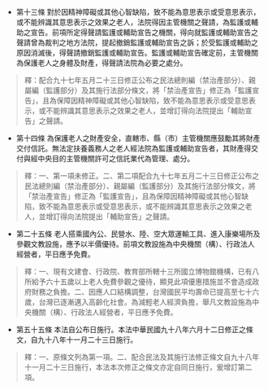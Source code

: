* 第十三條 對於因精神障礙或其他心智缺陷，致不能為意思表示或受意思表示，或不能辨識其意思表示之效果之老人，法院得因主管機關之聲請，為監護或輔助之宣告。前項所定得聲請監護或輔助宣告之機關，得向就監護或輔助宣告之聲請曾為裁判之地方法院，提起撤銷監護或輔助宣告之訴；於受監護或輔助之原因消滅後，得聲請撤銷監護或輔助宣告。監護或輔助宣告確定前，主管機關為保護老人之身體及財產，得聲請法院為必要之處分。

> 釋：配合九十七年五月二十三日修正公布之民法總則編（禁治產部分）、親屬編（監護部分）及其施行法部分條文，將「禁治產宣告」修正為「監護宣告」，且為保障因精神障礙或其他心智缺陷，致不能為意思表示或受意思表示，或不能辨識其意思表示之效果之老人，並增訂得向法院提出「輔助宣告」之聲請。

* 第十四條 為保護老人之財產安全，直轄市、縣（市）主管機關應鼓勵其將財產交付信託。無法定扶養義務人之老人經法院為監護或輔助宣告者，其財產得交付與經中央目的主管機關許可之信託業代為管理、處分。

> 釋：一、第一項未修正。二、第二項配合九十七年五月二十三日修正公布之民法總則編（禁治產部分）、親屬編（監護部分）及其施行法部分條文，將「禁治產宣告」修正為「監護宣告」，且為保障因精神障礙或其他心智缺陷，致不能為意思表示或受意思表示，或不能辨識其意思表示之效果之老人，並增訂得向法院提出「輔助宣告」之聲請。

* 第二十五條 老人搭乘國內公、民營水、陸、空大眾運輸工具、進入康樂場所及參觀文教設施，應予以半價優待。前項文教設施為中央機關（構）、行政法人經營者，平日應予免費。

> 釋：一、現有文建會、行政院、教育部所轄十三所國立博物館機構，已有八所給予六十五歲以上老人免費參觀之優待，顯見此項優惠措施並不會造成政府財務之負擔。二、因應人口結構調整，台灣國民平均壽命已提高至七十六歲，台灣已逐漸邁入高齡化社會。為減輕老人經濟負擔，舉凡文教設施為中央機關（構）、行政法人經營者，平日應予免費。

* 第五十五條 本法自公布日施行。本法中華民國九十八年六月十二日修正之條文，自九十八年十一月二十三日施行。

> 釋：一、原條文列為第一項。二、配合民法及其施行法修正條文自九十八年十一月二十三日施行，本法本次修正之條文亦定自同日施行，爰增訂第二項。

